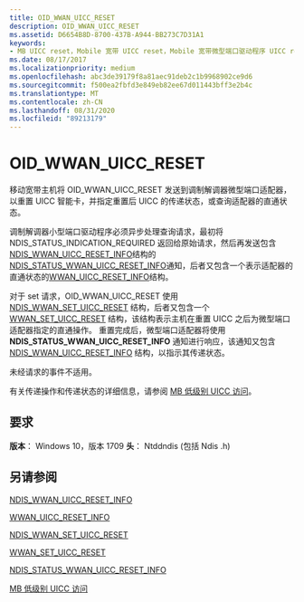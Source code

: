 ```yaml
---
title: OID_WWAN_UICC_RESET
description: OID_WWAN_UICC_RESET
ms.assetid: D6654B8D-8700-437B-A944-BB273C7D31A1
keywords:
- MB UICC reset，Mobile 宽带 UICC reset，Mobile 宽带微型端口驱动程序 UICC reset
ms.date: 08/17/2017
ms.localizationpriority: medium
ms.openlocfilehash: abc3de39179f8a81aec91deb2c1b9968902ce9d6
ms.sourcegitcommit: f500ea2fbfd3e849eb82ee67d011443bff3e2b4c
ms.translationtype: MT
ms.contentlocale: zh-CN
ms.lasthandoff: 08/31/2020
ms.locfileid: "89213179"
---
```

# <a name="oid_wwan_uicc_reset"></a>OID_WWAN_UICC_RESET

移动宽带主机将 OID_WWAN_UICC_RESET 发送到调制解调器微型端口适配器，以重置 UICC 智能卡，并指定重置后 UICC 的传递状态，或查询适配器的直通状态。

调制解调器小型端口驱动程序必须异步处理查询请求，最初将 NDIS_STATUS_INDICATION_REQUIRED 返回给原始请求，然后再发送包含[NDIS_WWAN_UICC_RESET_INFO](/windows-hardware/drivers/ddi/ndiswwan/ns-ndiswwan-_ndis_wwan_uicc_reset_info)结构的[NDIS_STATUS_WWAN_UICC_RESET_INFO](ndis-status-wwan-uicc-reset-info.md)通知，后者又包含一个表示适配器的直通状态的[WWAN_UICC_RESET_INFO](/windows-hardware/drivers/ddi/wwan/ns-wwan-_wwan_uicc_reset_info)结构。

对于 set 请求，OID_WWAN_UICC_RESET 使用 [NDIS_WWAN_SET_UICC_RESET](/windows-hardware/drivers/ddi/ndiswwan/ns-ndiswwan-_ndis_wwan_set_uicc_reset) 结构，后者又包含一个 [WWAN_SET_UICC_RESET](/windows-hardware/drivers/ddi/wwan/ns-wwan-_wwan_set_uicc_reset) 结构，该结构表示主机在重置 UICC 之后为微型端口适配器指定的直通操作。 重置完成后，微型端口适配器将使用 **NDIS_STATUS_WWAN_UICC_RESET_INFO** 通知进行响应，该通知又包含 [NDIS_WWAN_UICC_RESET_INFO](/windows-hardware/drivers/ddi/ndiswwan/ns-ndiswwan-_ndis_wwan_uicc_reset_info) 结构，以指示其传递状态。

未经请求的事件不适用。

有关传递操作和传递状态的详细信息，请参阅 [MB 低级别 UICC 访问](mb-low-level-uicc-access.md)。

## <a name="requirements"></a>要求

**版本**： Windows 10，版本 1709 **头**： Ntddndis (包括 Ndis .h) 

## <a name="see-also"></a>另请参阅

[NDIS_WWAN_UICC_RESET_INFO](/windows-hardware/drivers/ddi/ndiswwan/ns-ndiswwan-_ndis_wwan_uicc_reset_info)

[WWAN_UICC_RESET_INFO](/windows-hardware/drivers/ddi/wwan/ns-wwan-_wwan_uicc_reset_info)

[NDIS_WWAN_SET_UICC_RESET](/windows-hardware/drivers/ddi/ndiswwan/ns-ndiswwan-_ndis_wwan_set_uicc_reset)

[WWAN_SET_UICC_RESET](/windows-hardware/drivers/ddi/wwan/ns-wwan-_wwan_set_uicc_reset)

[NDIS_STATUS_WWAN_UICC_RESET_INFO](ndis-status-wwan-uicc-reset-info.md)

[MB 低级别 UICC 访问](mb-low-level-uicc-access.md)